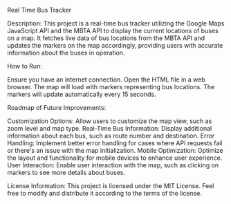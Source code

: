 
Real Time Bus Tracker

Description:
This project is a real-time bus tracker utilizing the Google Maps JavaScript API and the MBTA API to display the current locations of buses on a map. It fetches live data of bus locations from the MBTA API and updates the markers on the map accordingly, providing users with accurate information about the buses in operation.

How to Run:

Ensure you have an internet connection.
Open the HTML file in a web browser.
The map will load with markers representing bus locations.
The markers will update automatically every 15 seconds.

Roadmap of Future Improvements:

Customization Options: Allow users to customize the map view, such as zoom level and map type.
Real-Time Bus Information: Display additional information about each bus, such as route number and destination.
Error Handling: Implement better error handling for cases where API requests fail or there's an issue with the map initialization.
Mobile Optimization: Optimize the layout and functionality for mobile devices to enhance user experience.
User Interaction: Enable user interaction with the map, such as clicking on markers to see more details about buses.

License Information:
This project is licensed under the MIT License. Feel free to modify and distribute it according to the terms of the license.


